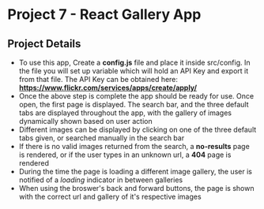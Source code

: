 # Project 7 - React Gallery App

## Project Details
* To use this app, 
  Create a **config.js** file and place it inside src/config. In the file you will set up variable which will hold an API Key and export it from that file. The API Key can be obtained here: **https://www.flickr.com/services/apps/create/apply/**
* Once the above step is complete the app should be ready
  for use. Once open, the first page is displayed. The search bar, and the three default tabs are displayed throughout the app, with the gallery of images dynamically shown based on user action
* Different images can be displayed by clicking on one 
  of the three default tabs given, or searched manually
  in the search bar 
* If there is no valid images returned from the search, 
  a **no-results** page is rendered, or if the user types in an unknown url, a **404** page is rendered
* During the time the page is loading a different image
  gallery, the user is notified of a *loading* indicator in between galleries
* When using the broswer's back and forward buttons, 
  the page is shown with the correct url and gallery of
  it's respective images  


